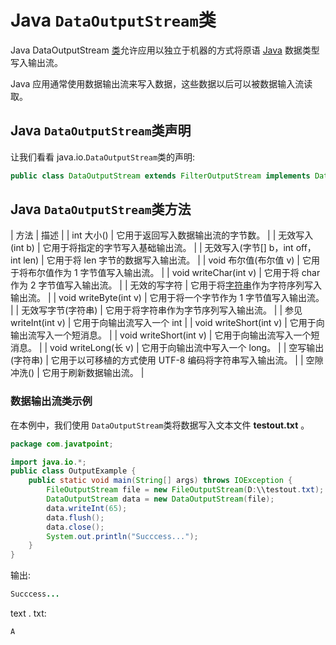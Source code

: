 # Java `DataOutputStream`类



Java DataOutputStream [类](object-and-class-in-java)允许应用以独立于机器的方式将原语 [Java](java-tutorial) 数据类型写入输出流。

Java 应用通常使用数据输出流来写入数据，这些数据以后可以被数据输入流读取。

## Java `DataOutputStream`类声明

让我们看看 java.io.`DataOutputStream`类的声明:

```java
public class DataOutputStream extends FilterOutputStream implements DataOutput

```

## Java `DataOutputStream`类方法

| 方法 | 描述 |
| int 大小() | 它用于返回写入数据输出流的字节数。 |
| 无效写入(int b) | 它用于将指定的字节写入基础输出流。 |
| 无效写入(字节[] b，int off，int len) | 它用于将 len 字节的数据写入输出流。 |
| void 布尔值(布尔值 v) | 它用于将布尔值作为 1 字节值写入输出流。 |
| void writeChar(int v) | 它用于将 char 作为 2 字节值写入输出流。 |
| 无效的写字符 | 它用于将[字符串](java-string)作为字符序列写入输出流。 |
| void writeByte(int v) | 它用于将一个字节作为 1 字节值写入输出流。 |
| 无效写字节(字符串) | 它用于将字符串作为字节序列写入输出流。 |
| 参见 writeInt(int v) | 它用于向输出流写入一个 int |
| void writeShort(int v) | 它用于向输出流写入一个短消息。 |
| void writeShort(int v) | 它用于向输出流写入一个短消息。 |
| void writeLong(长 v) | 它用于向输出流中写入一个 long。 |
| 空写输出(字符串) | 它用于以可移植的方式使用 UTF-8 编码将字符串写入输出流。 |
| 空隙冲洗() | 它用于刷新数据输出流。 |

### 数据输出流类示例

在本例中，我们使用 `DataOutputStream`类将数据写入文本文件 **testout.txt** 。

```java
package com.javatpoint;

import java.io.*;
public class OutputExample {
	public static void main(String[] args) throws IOException {
		FileOutputStream file = new FileOutputStream(D:\\testout.txt);
		DataOutputStream data = new DataOutputStream(file);
		data.writeInt(65);
		data.flush();
		data.close();
		System.out.println("Succcess...");
	}
}

```

输出:

```java
Succcess...

```

text . txt:

```java
A

```